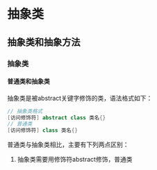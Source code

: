 # 抽象类

## 抽象类和抽象方法

### 抽象类

#### 普通类和抽象类

抽象类是被abstract关键字修饰的类，语法格式如下：

```java
// 抽象类格式
[访问修饰符] abstract class 类名{}
// 普通类
[访问修饰符] class 类名{}  
```

普通类与抽象类相比，主要有下列两点区别：

1. 抽象类需要用修饰符abstract修饰，普通类